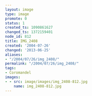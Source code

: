 ```yaml
---
layout: image
type: image
promote: 0
status: 1
created_ts: 1090861627
changed_ts: 1372159401
node_id: 812
title: IMG_2408
created: '2004-07-26'
changed: '2013-06-25'
aliases:
- "/2004/07/26/img_2408/"
permalink: "/2004/07/26/img_2408/"
tags:
- Coromandel
images:
- - src: image/images/img_2408-812.jpg
    name: img_2408-812.jpg
---
```


